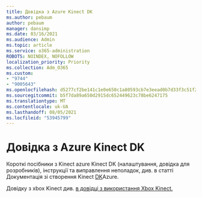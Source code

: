 ```yaml
---
title: Довідка з Azure Kinect DK
ms.author: pebaum
author: pebaum
manager: dansimp
ms.date: 03/16/2021
ms.audience: Admin
ms.topic: article
ms.service: o365-administration
ROBOTS: NOINDEX, NOFOLLOW
localization_priority: Priority
ms.collection: Adm_O365
ms.custom:
- "9744"
- "9005643"
ms.openlocfilehash: d5277cf2be141c1e0e650c1a80593cb7e3eead0b7d33f3c51f2325abfcf618b4
ms.sourcegitcommit: b5f7da89a650d2915dc652449623c78be6247175
ms.translationtype: MT
ms.contentlocale: uk-UA
ms.lasthandoff: 08/05/2021
ms.locfileid: "53945799"
---
```

# <a name="help-with-azure-kinect-dk"></a>Довідка з Azure Kinect DK

Короткі посібники з Kinect azure Kinect DK (налаштування, довідка для розробників), інструкції та виправлення неполадок, див. в статті Документація зі створення Kinect [DK](https://docs.microsoft.com/azure/kinect-dk/)Azure.


Довідку з xbox Kinect див. [в довідці з використання Xbox Kinect.](https://www.xbox.com/Search?q=kinect&rtc=1#nav-support)